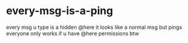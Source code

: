 # every-msg-is-a-ping
every msg u type is a hidden @here it looks like a normal msg but pings everyone only works if u have @here permissions btw
